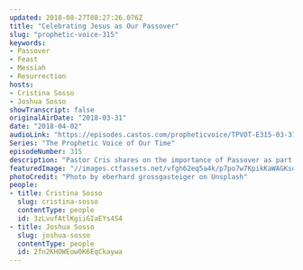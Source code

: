 ```yaml
---
updated: 2018-08-27T08:27:26.076Z
title: "Celebrating Jesus as Our Passover"
slug: "prophetic-voice-315"
keywords:
- Passover
- Feast
- Messiah
- Resurrection
hosts:
- Cristina Sosso
- Joshua Sosso
showTranscript: false
originalAirDate: "2018-03-31"
date: "2018-04-02"
audioLink: "https://episodes.castos.com/propheticvoice/TPVOT-E315-03-31-18-and-04-01-18-Celebrating-Jesus-as-Our-Passover.mp3"
Series: "The Prophetic Voice of Our Time"
episodeNumber: 315
description: "Pastor Cris shares on the importance of Passover as part of our redemption story through our Lord Jesus Christ. Part of this episode is a re-run from last year."
featuredImage: "//images.ctfassets.net/vfgh62eq5a4k/p7po7w7KpikKaWAGKsqwg/75b119d263a036a8897b4e0199051f59/eberhard-grossgasteiger-398985-unsplash__1_.jpg"
photoCredit: "Photo by eberhard grossgasteiger on Unsplash"
people:
- title: Cristina Sosso
  slug: cristina-sosso
  contentType: people
  id: 3zLvufAtlKgiiGIaEYs4S4
- title: Joshua Sosso
  slug: joshua-sosso
  contentType: people
  id: 2fn2KHOWEow0K6EqCkaywa
---
```

